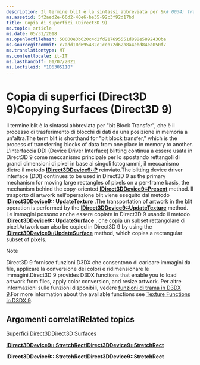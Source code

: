 ```yaml
---
description: Il termine blit è la sintassi abbreviata per &\# 0034; trasferimento di blocchi di bit &\# 0034, ovvero il processo di trasferimento di blocchi di dati da una posizione in memoria a un'altra.
ms.assetid: 5f2aed2e-66d2-40e6-be35-92c3f92d17bd
title: Copia di superfici (Direct3D 9)
ms.topic: article
ms.date: 05/31/2018
ms.openlocfilehash: 50000e3b620c4d2fd217695551d898e5892430ba
ms.sourcegitcommit: c7add10d695482e1ceb72d62b8a4ebd84ea050f7
ms.translationtype: MT
ms.contentlocale: it-IT
ms.lasthandoff: 01/07/2021
ms.locfileid: "106305110"
---
```

# <a name="copying-surfaces-direct3d-9"></a><span data-ttu-id="185eb-103">Copia di superfici (Direct3D 9)</span><span class="sxs-lookup"><span data-stu-id="185eb-103">Copying Surfaces (Direct3D 9)</span></span>

<span data-ttu-id="185eb-104">Il termine blit è la sintassi abbreviata per "bit Block Transfer", che è il processo di trasferimento di blocchi di dati da una posizione in memoria a un'altra.</span><span class="sxs-lookup"><span data-stu-id="185eb-104">The term blit is shorthand for "bit block transfer," which is the process of transferring blocks of data from one place in memory to another.</span></span> <span data-ttu-id="185eb-105">L'interfaccia DDI (Device Driver Interface) blitting continua a essere usata in Direct3D 9 come meccanismo principale per lo spostando rettangoli di grandi dimensioni di pixel in base ai singoli fotogrammi, il meccanismo dietro il metodo [**IDirect3DDevice9::P**](/windows/desktop/api) reinviato.</span><span class="sxs-lookup"><span data-stu-id="185eb-105">The blitting device driver interface (DDI) continues to be used in Direct3D 9 as the primary mechanism for moving large rectangles of pixels on a per-frame basis, the mechanism behind the copy-oriented [**IDirect3DDevice9::Present**](/windows/desktop/api) method.</span></span> <span data-ttu-id="185eb-106">Il trasporto di artwork nell'operazione blit viene eseguito dal metodo [**IDirect3DDevice9:: UpdateTexture**](/windows/desktop/api) .</span><span class="sxs-lookup"><span data-stu-id="185eb-106">The transportation of artwork in the blit operation is performed by the [**IDirect3DDevice9::UpdateTexture**](/windows/desktop/api) method.</span></span> <span data-ttu-id="185eb-107">Le immagini possono anche essere copiate in Direct3D 9 usando il metodo [**IDirect3DDevice9:: UpdateSurface**](/windows/win32/api/d3d9helper/nf-d3d9helper-idirect3ddevice9-updatesurface) , che copia un subset rettangolare di pixel.</span><span class="sxs-lookup"><span data-stu-id="185eb-107">Artwork can also be copied in Direct3D 9 by using the [**IDirect3DDevice9::UpdateSurface**](/windows/win32/api/d3d9helper/nf-d3d9helper-idirect3ddevice9-updatesurface) method, which copies a rectangular subset of pixels.</span></span>

> [!Note]  
> <span data-ttu-id="185eb-108">Direct3D 9 fornisce funzioni D3DX che consentono di caricare immagini da file, applicare la conversione dei colori e ridimensionare le immagini.</span><span class="sxs-lookup"><span data-stu-id="185eb-108">Direct3D 9 provides D3DX functions that enable you to load artwork from files, apply color conversion, and resize artwork.</span></span> <span data-ttu-id="185eb-109">Per altre informazioni sulle funzioni disponibili, vedere [funzioni di trama in D3DX 9](dx9-graphics-reference-d3dx-functions-texture.md).</span><span class="sxs-lookup"><span data-stu-id="185eb-109">For more information about the available functions see [Texture Functions in D3DX 9](dx9-graphics-reference-d3dx-functions-texture.md).</span></span>

 

## <a name="related-topics"></a><span data-ttu-id="185eb-110">Argomenti correlati</span><span class="sxs-lookup"><span data-stu-id="185eb-110">Related topics</span></span>

<dl> <dt>

[<span data-ttu-id="185eb-111">Superfici Direct3D</span><span class="sxs-lookup"><span data-stu-id="185eb-111">Direct3D Surfaces</span></span>](direct3d-surfaces.md)
</dt> <dt>

[<span data-ttu-id="185eb-112">**IDirect3DDevice9:: StretchRect**</span><span class="sxs-lookup"><span data-stu-id="185eb-112">**IDirect3DDevice9::StretchRect**</span></span>](/windows/win32/api/d3d9helper/nf-d3d9helper-idirect3ddevice9-stretchrect)
</dt> <dt>

<span data-ttu-id="185eb-113">**IDirect3DDevice9:: StretchRect**</span><span class="sxs-lookup"><span data-stu-id="185eb-113">**IDirect3DDevice9::StretchRect**</span></span>
</dt> </dl>

 

 
